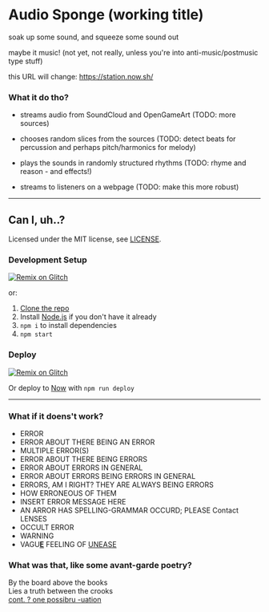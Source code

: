 # Audio Sponge (working title)

soak up some sound, and squeeze some sound out

maybe it music! (not yet, not really, unless you're into anti-music/postmusic type stuff)

this URL will change: https://station.now.sh/

### What it do tho?

* streams audio from SoundCloud and OpenGameArt (TODO: more sources)

* chooses random slices from the sources (TODO: detect beats for percussion and perhaps pitch/harmonics for melody)

* plays the sounds in randomly structured rhythms (TODO: rhyme and reason - and effects!)

* streams to listeners on a webpage (TODO: make this more robust)

------------

## Can I, uh..?

Licensed under the MIT license, see [LICENSE](LICENSE).

### Development Setup

[![Remix on Glitch](https://cdn.glitch.com/2703baf2-b643-4da7-ab91-7ee2a2d00b5b%2Fremix-button.svg)](https://glitch.com/edit/#!/remix/audio-sponge)

or:

1. [Clone the repo](https://help.github.com/articles/cloning-a-repository/)
2. Install [Node.js]() if you don't have it already
3. `npm i` to install dependencies
4. `npm start`

<!-- To enable SoundCloud as a source, add a `SOUNDCLOUD_CLIENT_ID` key the `.env` file. -->

### Deploy

[![Remix on Glitch](https://cdn.glitch.com/2703baf2-b643-4da7-ab91-7ee2a2d00b5b%2Fremix-button.svg)](https://glitch.com/edit/#!/remix/audio-sponge)

Or deploy to [Now](https://zeit.co/now) with `npm run deploy`

------------
<!--
### Are these songs?

no they just names:

* The Sponge of Truth and Lies
* In equal and opposite measure
* Cathartic cacophony
* Retched reverbertations
* Spontanious sound shenanigans
* Automatic chaotic euphony
* Synthetic symphonic hodgepodge
* Percussive pandemonium & rambunctious rhythm
* Wayward librettist
* Select the server other is file not play
* Large birds, soft cheese, green fruit
* A gathering of empty places
* I would understand a colorless green idea
* Cozy paranoia
* Primary reality beta
-->

### What if it doens't work?

* ERROR
* ERROR ABOUT THERE BEING AN ERROR
* MULTIPLE ERROR(S)
* ERROR ABOUT THERE BEING ERRORS
* ERROR ABOUT ERRORS IN GENERAL
* ERROR ABOUT ERRORS BEING ERRORS IN GENERAL
* ERRORS, AM I RIGHT? THEY ARE ALWAYS BEING ERRORS <!-- * AREN'T THEY (ERRN'T THEY?) -->
* HOW ERRONEOUS OF THEM
* INSERT ERROR MESSAGE HERE
* AN ARROR HAS SPELLING-GRAMMAR OCCURD; PLEASE Contact LENSES
* OCCULT ERROR
* WARNING
* VAGU[**E**](https://www.reddit.com/r/EmboldenTheE/) FEELING OF [UNEASE](https://youtu.be/8d3SMxK40YQ)

### What was that, like some avant-garde poetry?

By the board above the books  
Lies a truth between the crooks  
[cont. ? one possibru -uation](https://www.reddit.com/r/LibraryofBabel/comments/7ophaq/ode_to_being_filthy_rich/?ref=share&ref_source=link)
